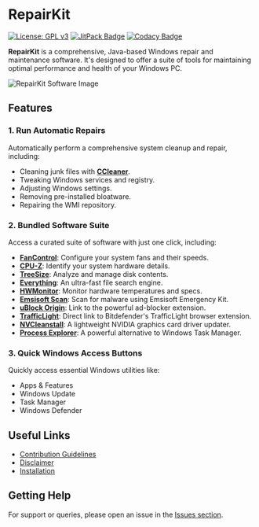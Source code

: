 # RepairKit

[![License: GPL v3](https://img.shields.io/badge/License-GPLv3-blue.svg)](https://www.gnu.org/licenses/gpl-3.0)
[![JitPack Badge](https://jitpack.io/v/Foulest/RepairKit.svg)](https://jitpack.io/#Foulest/RepairKit)
[![Codacy Badge](https://app.codacy.com/project/badge/Grade/a89004cf20af46219c6adbdd8ca96e94)](https://app.codacy.com/gh/Foulest/RepairKit/dashboard)

**RepairKit** is a comprehensive, Java-based Windows repair and maintenance software. It's designed to offer a suite of
tools for maintaining optimal performance and health of your Windows PC.

![RepairKit Software Image](https://i.imgur.com/lZhBpMo.png)

## Features

### 1. **Run Automatic Repairs**

Automatically perform a comprehensive system cleanup and repair, including:

- Cleaning junk files with **[CCleaner](https://ccleaner.com)**.
- Tweaking Windows services and registry.
- Adjusting Windows settings.
- Removing pre-installed bloatware.
- Repairing the WMI repository.

### 2. **Bundled Software Suite**

Access a curated suite of software with just one click, including:

- **[FanControl](https://getfancontrol.com)**: Configure your system fans and their speeds.
- **[CPU-Z](https://cpuid.com/softwares/cpu-z.html)**: Identify your system hardware details.
- **[TreeSize](https://jam-software.com/treesize_free)**: Analyze and manage disk contents.
- **[Everything](https://voidtools.com)**: An ultra-fast file search engine.
- **[HWMonitor](https://cpuid.com/softwares/hwmonitor.html)**: Monitor hardware temperatures and specs.
- **[Emsisoft Scan](https://emsisoft.com/en/home/emergency-kit)**: Scan for malware using Emsisoft Emergency Kit.
- **[uBlock Origin](https://ublockorigin.com)**: Link to the powerful ad-blocker extension.
- **[TrafficLight](https://bitdefender.com/solutions/trafficlight.html)**: Direct link to Bitdefender's TrafficLight 
  browser extension.
- **[NVCleanstall](https://techpowerup.com/download/techpowerup-nvcleanstall)**: A lightweight NVIDIA graphics card
  driver updater.
- **[Process Explorer](https://learn.microsoft.com/en-us/sysinternals/downloads/process-explorer)**: A powerful 
  alternative to Windows Task Manager.

### 3. **Quick Windows Access Buttons**

Quickly access essential Windows utilities like:

- Apps & Features
- Windows Update
- Task Manager
- Windows Defender

## Useful Links

- [Contribution Guidelines](https://github.com/Foulest/RepairKit/wiki/Contribution-Guidelines)
- [Disclaimer](https://github.com/Foulest/RepairKit/wiki/Disclaimer)
- [Installation](https://github.com/Foulest/RepairKit/wiki/Installation)

## Getting Help

For support or queries, please open an issue in the [Issues section](https://github.com/Foulest/RepairKit/issues).

